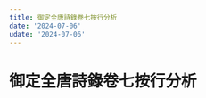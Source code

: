 ```yaml
---
title: 御定全唐詩錄卷七按行分析
date: '2024-07-06'
udate: '2024-07-06'
---
```

# 御定全唐詩錄卷七按行分析

<LinePage :list="lines" :chapternum="7" />

<script setup>
const chapter = '卷七';
import lines from '/data/qtsl/卷七/lines.json'
</script>
